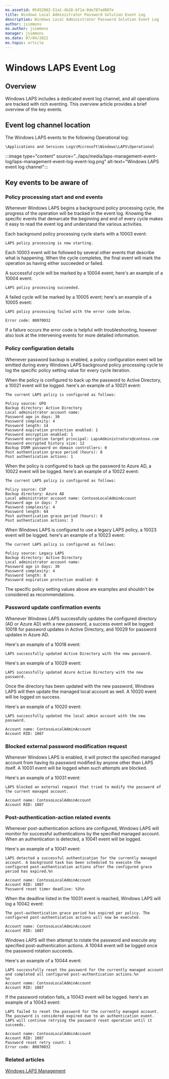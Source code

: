 ```yaml
---
ms.assetid: 05452862-51a1-4b28-bf1a-8de787ad887e
title: Windows Local Administrator Password Solution Event Log
description: Windows Local Administrator Password Solution Event Log
author: jsimmons
ms.author: jsimmons
manager: jsimmons
ms.date: 07/04/2022
ms.topic: article
---
```


# Windows LAPS Event Log

## Overview

Windows LAPS includes a dedicated event log channel, and all operations are tracked with rich eventing. This overview article provides a brief overview of the key events.

## Event log channel location

The Windows LAPS events to the following Operational log:

`\Applications and Services Logs\Microsoft\Windows\LAPS\Operational`

:::image type="content" source="../laps/media/laps-management-event-log/laps-management-event-log-event-log.png" alt-text="Windows LAPS event log channel":::

## Key events to be aware of

### Policy processing start and end events

Whenever Windows LAPS begins a background policy processing cycle, the progress of the operation will be tracked in the event log. Knowing the specific events that demarcate the beginning and end of every cycle makes it easy to read the event log and understand the various activities.

Each background policy processing cycle starts with a 10003 event:

```text
LAPS policy processing is now starting.
```

Each 10003 event will be followed by several other events that describe what is happening. When the cycle completes, the final event will mark the operation as having either succeeded or failed.

A successful cycle will be marked by a 10004 event; here's an example of a 10004 event:

```text
LAPS policy processing succeeded.
```

A failed cycle will be marked by a 10005 event; here's an example of a 10005 event:

```text
LAPS policy processing failed with the error code below.

Error code: 80070032
```

If a failure occurs the error code is helpful with troubleshooting, however also look at the intervening events for more detailed information.

### Policy configuration details

Whenever password backup is enabled, a policy configuration event will be emitted during every Windows LAPS background policy processing cycle to log the specific policy setting value for every cycle iteration. 

When the policy is configured to back up the password to Active Directory, a 10021 event will be logged. here's an example of a 10021 event:

```text
The current LAPS policy is configured as follows:

Policy source: GPO
Backup directory: Active Directory
Local administrator account name:
Password age in days: 30
Password complexity: 4
Password length: 14
Password expiration protection enabled: 1
Password encryption enabled: 1
Password encryption target principal: LapsAdministrators@contoso.com
Password encrypted history size: 12
Backup DSRM password on domain controllers: 0
Post authentication grace period (hours): 8
Post authentication actions: 1
```

When the policy is configured to back up the password to Azure AD, a 10022 event will be logged. here's an example of a 10022 event:

```text
The current LAPS policy is configured as follows:

Policy source: CSP
Backup directory: Azure AD
Local administrator account name: ContosoLocalAdminAccount
Password age in days: 7
Password complexity: 4
Password length: 64
Post authentication grace period (hours): 8
Post authentication actions: 3
```

When Windows LAPS is configured to use a legacy LAPS policy, a 10023 event will be logged. here's an example of a 10023 event:

```text
The current LAPS policy is configured as follows:

Policy source: Legacy LAPS
Backup directory: Active Directory
Local administrator account name:
Password age in days: 30
Password complexity: 4
Password length: 8
Password expiration protection enabled: 0
```

The specific policy setting values above are examples and shouldn't be considered as recommendations.

### Password update confirmation events

Whenever Windows LAPS successfully updates the configured directory (AD or Azure AD) with a new password, a success event will be logged: 10018 for password updates in Active Directory, and 10029 for password updates in Azure AD.

Here's an example of a 10018 event:

```text
LAPS successfully updated Active Directory with the new password.
```

Here's an example of a 10029 event:

```text
LAPS successfully updated Azure Active Directory with the new password.
```

Once the directory has been updated with the new password, Windows LAPS will then update the managed local account as well. A 10020 event will be logged on success.

Here's an example of a 10020 event:

```text
LAPS successfully updated the local admin account with the new password.

Account name: ContosoLocalAdminAccount
Account RID: 1087
```

### Blocked external password modification request

Whenever Windows LAPS is enabled, it will protect the specified managed account from having its password modified by anyone other than LAPS itself. A 10031 event will be logged when such attempts are blocked.

Here's an example of a 10031 event:

```text
LAPS blocked an external request that tried to modify the password of the current managed account.

Account name: ContosoLocalAdminAccount
Account RID: 1087
```

### Post-authentication-action related events

Whenever post-authentication actions are configured, Windows LAPS will monitor for successful authentications by the specified managed account. When an authentication is detected, a 10041 event will be logged.

Here's an example of a 10041 event:

```text
LAPS detected a successful authentication for the currently managed account. A background task has been scheduled to execute the configured post-authentication actions after the configured grace period has expired.%n

Account name: ContosoLocalAdminAccount
Account RID: 1087
Password reset timer deadline: %3%n
```

When the deadline listed in the 10031 event is reached, Windows LAPS will log a 10042 event:

```text
The post-authentication grace period has expired per policy. The configured post-authentication actions will now be executed.

Account name: ContosoLocalAdminAccount
Account RID: 1087
```

Windows LAPS will then attempt to rotate the password and execute any specified post-authentication actions. A 10044 event will be logged once the password rotation succeeds.

Here's an example of a 10044 event:

```text
LAPS successfully reset the password for the currently managed account and completed all configured post-authentication actions.%n
%n
Account name: ContosoLocalAdminAccount
Account RID: 1087
```

If the password rotation fails, a 10043 event will be logged. here's an example of a 10043 event:

```text
LAPS failed to reset the password for the currently managed account. The password is considered expired due to an authentication event. LAPS will continue retrying the password reset operation until it succeeds.

Account name: ContosoLocalAdminAccount
Account RID: 1087
Password reset retry count: 1
Error code: 80070032
```

### Related articles

[Windows LAPS Management](../laps/laps-management.md)
